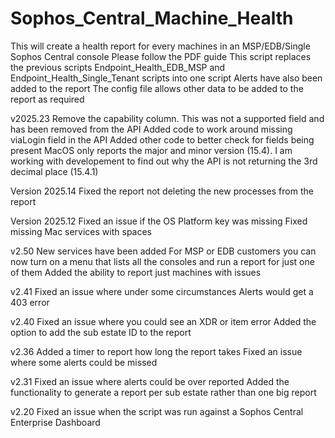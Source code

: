 # Sophos_Central_Machine_Health
This will create a health report for every machines in an MSP/EDB/Single Sophos Central console
Please follow the PDF guide
This script replaces the previous scripts Endpoint_Health_EDB_MSP and Endpoint_Health_Single_Tenant scripts into one script
Alerts have also been added to the report
The config file allows other data to be added to the report as required

v2025.23
Remove the capability column. This was not a supported field and has been removed from the API
Added code to work around missing viaLogin field in the API
Added other code to better check for fields being present
MacOS only reports the major and minor version (15.4). I am working with developement to find out why the API is not returning the 3rd decimal place (15.4.1)

Version 2025.14
Fixed the report not deleting the new processes from the report

Version 2025.12
Fixed an issue if the OS Platform key was missing
Fixed missing Mac services with spaces

v2.50
New services have been added
For MSP or EDB customers you can now turn on a menu that lists all the consoles and run a report for just one of them
Added the ability to report just machines with issues

v2.41
Fixed an issue where under some circumstances Alerts would get a 403 error

v2.40
Fixed an issue where you could see an XDR or item error
Added the option to add the sub estate ID to the report

v2.36
Added a timer to report how long the report takes
Fixed an issue where some alerts could be missed

v2.31
Fixed an issue where alerts could be over reported
Added the functionality to generate a report per sub estate rather than one big report

v2.20
Fixed an issue when the script was run against a Sophos Central Enterprise Dashboard
